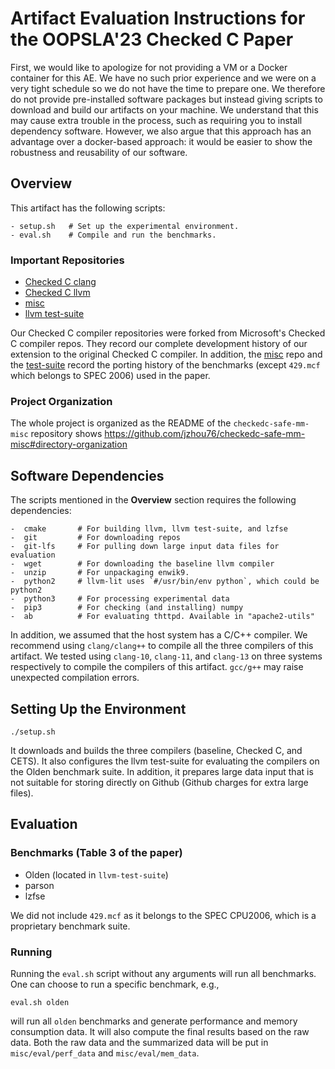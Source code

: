 # Artifact Evaluation Instructions for the OOPSLA'23 Checked C Paper

First, we would like to apologize for not providing a VM or a Docker container
for this AE. We have no such prior experience and we were on a very tight
schedule so we do not have the time to prepare one. We therefore do not provide
pre-installed software packages but instead giving scripts to download and
build our artifacts on your machine. We understand that this may cause extra
trouble in the process, such as requiring you to install dependency software.
However, we also argue that this approach has an advantage over a docker-based
approach: it would be easier to show the robustness and reusability of
our software.

## Overview
This artifact has the following scripts:

```shell
- setup.sh   # Set up the experimental environment.
- eval.sh    # Compile and run the benchmarks.
```

### Important Repositories

- [Checked C clang](https://github.com/jzhou76/checkedc-clang)
- [Checked C llvm](https://github.com/jzhou76/checkedc-llvm)
- [misc](https://github.com/jzhou76/checkedc-safe-mm-misc)
- [llvm test-suite](https://github.com/jzhou76/test-suite)

Our Checked C compiler repositories were forked from Microsoft's Checked C
compiler repos. They record our complete development history of our extension
to the original Checked C compiler. In addition, the [misc](https://github.com/jzhou76/checkedc-safe-mm-misc)
repo and the [test-suite](https://github.com/jzhou76/test-suite) record the
porting history of the benchmarks (except `429.mcf` which belongs to SPEC 2006)
used in the paper.

### Project Organization
The whole project is organized as the README of the `checkedc-safe-mm-misc`
repository shows https://github.com/jzhou76/checkedc-safe-mm-misc#directory-organization

## Software Dependencies
The scripts mentioned in the **Overview** section requires the following
dependencies:

```shell
-  cmake       # For building llvm, llvm test-suite, and lzfse
-  git         # For downloading repos
-  git-lfs     # For pulling down large input data files for evaluation
-  wget        # For downloading the baseline llvm compiler
-  unzip       # For unpackaging enwik9.
-  python2     # llvm-lit uses `#/usr/bin/env python`, which could be python2
-  python3     # For processing experimental data
-  pip3        # For checking (and installing) numpy
-  ab          # For evaluating thttpd. Available in "apache2-utils"
```

In addition, we assumed that the host system has a C/C++ compiler. We recommend
using `clang/clang++` to compile all the three compilers of this artifact.
We tested using `clang-10`, `clang-11`, and `clang-13` on three systems
respectively to compile the compilers of this artifact.
`gcc/g++` may raise unexpected compilation errors.

## Setting Up the Environment

```shell
./setup.sh
```

It downloads and builds the three compilers (baseline, Checked C, and CETS).
It also configures the llvm test-suite for evaluating the compilers on the Olden
benchmark suite. In addition, it prepares large data input that is not suitable
for storing directly on Github (Github charges for extra large files).

## Evaluation

### Benchmarks (Table 3 of the paper)

- Olden (located in `llvm-test-suite`)
- parson
- lzfse

We did not include `429.mcf` as it belongs to the SPEC CPU2006, which is a
proprietary benchmark suite.

### Running

Running the `eval.sh` script without any arguments will run all benchmarks.
One can choose to run a specific benchmark, e.g.,

```shell
eval.sh olden
```

will run all `olden` benchmarks and generate performance and memory consumption
data. It will also compute the final results based on the raw data. Both the
raw data and the summarized data will be put in `misc/eval/perf_data` and
`misc/eval/mem_data`.
